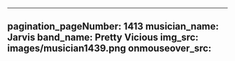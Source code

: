 ------
pagination_pageNumber: 1413
musician_name: Jarvis
band_name: Pretty Vicious
img_src: images/musician1439.png
onmouseover_src: 
------